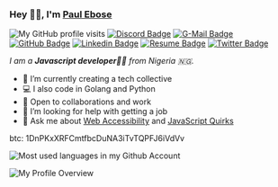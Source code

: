 ### Hey 👋🏽, I'm [Paul Ebose](https://bada.llc)

![My GitHub profile visits](https://visitor-badge.glitch.me/badge?page_id=paulebose.paulebose&label=ddff)
[![Discord Badge](https://img.shields.io/badge/-@bada%237678-7289DA?style=flat-square&logo=discord&logoColor=white)](https://discordapp.com/users/763924922589249557) 
[![G-Mail Badge](https://img.shields.io/badge/-paulebose@gmail.com-EA4335?style=flat-square&logo=Gmail&logoColor=white)](mailto://paulebose@gmail.com)
[![GitHub Badge](https://img.shields.io/badge/-@PaulEbose-181717?style=flat-square&logo=github&logoColor=white)](https://github.com/PaulEbose/) 
[![Linkedin Badge](https://img.shields.io/badge/-PaulEbose-blue?style=flat-square&logo=Linkedin&logoColor=white)](https://www.linkedin.com/in/paulebose/)
[![Resume Badge](https://img.shields.io/badge/-Resume-4285F4?style=flat-square&logo=Google-Drive&logoColor=white)](https://drive.google.com/file/d/1oHBuMxYBs5wT3pvtu30-zWIe48d9h8hz/view)
[![Twitter Badge](https://img.shields.io/badge/-@tiredforeal-1ca0f1?style=flat-square&logo=twitter&logoColor=white)](https://twitter.com/intent/follow?screen_name=tiredforeal&tw_p=followbutton) 

_I am a **Javascript developer**🚀💕 from Nigeria 🇳🇬._

- 🔭 I’m currently creating a tech collective
- 💻 I also code in Golang and Python 
- 🌱 Open to collaborations and work 
- 🤔 I’m looking for help with getting a job
- 💬 Ask me about [Web Accessibility](#) and [JavaScript Quirks](#)

btc: 1DnPKxXRFCmtfbcDuNA3iTvTQPFJ6iVdVv

![Most used languages in my Github Account](https://github-readme-stats.vercel.app/api/top-langs/?username=paulebose&layout=compact&theme=gotham&count_private=true)

![My Profile Overview](https://github-readme-stats.vercel.app/api?username=paulebose&show_icons=true&theme=gotham&count_private=true)

